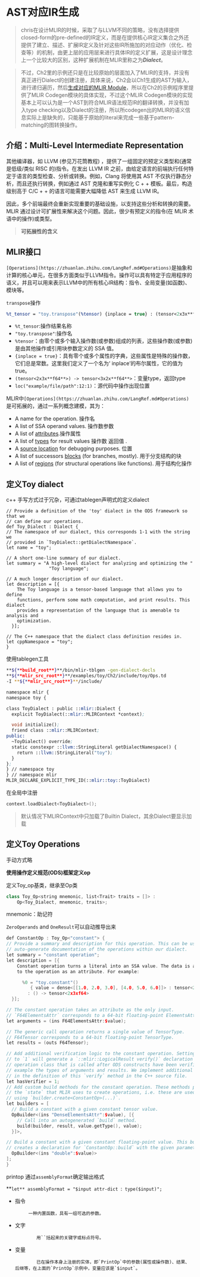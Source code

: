 # AST对应IR生成

> chris在设计MLIR的时候，采取了与LLVM不同的策略，没有选择提供closed-form的pre-defined的IR定义，而是在提供核心IR定义集合之外还提供了建立、描述、扩展IR定义及针对这些IR所施加的对应动作（优化、检查等）的机制，由更上层的应用层来进行具体IR的定义扩展，这是设计理念上一个比较大的区别，这种扩展机制在MLIR里称之为***Dialect***。
> 

> 不过，Ch2里的示例还只是在比较原始的层面加入了MLIR的支持，并没有真正进行Dialect的创建注册，具体来说，Ch2会以Ch1生成的AST为输入，进行递归遍历，然后[生成对应的MLIR Module](https://link.zhihu.com/?target=https%3A//github.com/tensorflow/mlir/blob/master/examples/toy/Ch2/mlir/MLIRGen.cpp%23L506)，所以在Ch2的示例程序里提供了MLIR Codegen模块的具体实现，不过这个MLIR Codegen模块的实现基本上可以认为是一个AST到符合MLIR语法规范IR的翻译转换，并没有加入type checking以及Dialect的注册，所以所codegen出的MLIR的语义信息实际上是缺失的，只能基于原始的literal来完成一些基于pattern-matching的图转换操作。
> 

## 介绍：****Multi-Level Intermediate Representation****

其他编译器，如 LLVM (参见万花筒教程) ，提供了一组固定的预定义类型和(通常是低级/类似 RISC 的)指令。在发出 LLVM IR 之前，由给定语言的前端执行任何特定于语言的类型检查、分析或转换。例如，Clang 将使用其 AST 不仅执行静态分析，而且还执行转换，例如通过 AST 克隆和重写实例化 C + + 模板。最后，构造级别高于 C/C + + 的语言可能需要大幅降低 AST 来生成 LLVM IR。

因此，多个前端最终会重新实现重要的基础设施，以支持这些分析和转换的需要。MLIR 通过设计可扩展性来解决这个问题。因此，很少有预定义的指令(在 MLIR 术语中的操作)或类型。

> **可拓展性的含义**
> 

## MLIR接口

`[Operations](https://zhuanlan.zhihu.com/LangRef.md#Operations)`是抽象和计算的核心单元，在很多方面类似于LLVM指令。操作可以具有特定于应用程序的语义，并且可以用来表示LLVM中的所有核心IR结构：指令、全局变量(如函数)、模块等。

`transpose`操作

```llvm
%t_tensor = "toy.transpose"(%tensor) {inplace = true} : (tensor<2x3x**f64**>) -> tensor<3x2x**f64**> loc("example/file/path":12:1)
```

- `%t_tensor`:操作结果名称
- `"toy.transpose"`:操作名
- `%tensor`：由零个或多个输入操作数(或参数)组成的列表，这些操作数(或参数)是由其他操作或引用块参数定义的 SSA 值。
- `{inplace = true}`：具有零个或多个属性的字典，这些属性是特殊的操作数，它们总是常数。这里我们定义了一个名为‘ inplace’的布尔属性，它的值为 true。
- `(tensor<2x3x**f64**>) -> tensor<3x2x**f64**>`：变量type，返回type
- `loc("example/file/path":12:1)`：源代码中操作出现位置

MLIR中`[Operations](https://zhuanlan.zhihu.com/LangRef.md#Operations)`是可拓展的，通过一系列概念建模，其为：

- A name for the operation. 操作名
- A list of SSA operand values. 操作数参数
- A list of [attributes](https://mlir.llvm.org/docs/LangRef/#attributes).操作属性
- A list of [types](https://mlir.llvm.org/docs/LangRef/#type-system) for result values  操作数 返回值 .
- A [source location](https://mlir.llvm.org/docs/Diagnostics/#source-locations) for debugging purposes. 位置
- A list of successors [blocks](https://mlir.llvm.org/docs/LangRef/#blocks) (for branches, mostly).  用于分支结构的块
- A list of [regions](https://mlir.llvm.org/docs/LangRef/#regions) (for structural operations like functions). 用于结构化操作

## 定义Toy dialect

c++ 手写方式过于冗杂，可通过tablegen声明式的定义dialect

```
// Provide a definition of the 'toy' dialect in the ODS framework so that we
// can define our operations.
def Toy_Dialect : Dialect {
// The namespace of our dialect, this corresponds 1-1 with the string we
// provided in `ToyDialect::getDialectNamespace`.
let name = "toy";

// A short one-line summary of our dialect.
let summary = "A high-level dialect for analyzing and optimizing the "
                "Toy language";

// A much longer description of our dialect.
let description = [{
    The Toy language is a tensor-based language that allows you to define
    functions, perform some math computation, and print results. This dialect
    provides a representation of the language that is amenable to analysis and
    optimization.
  }];

// The C++ namespace that the dialect class definition resides in.
let cppNamespace = "toy";
}
```

使用tablegen工具

```bash
**${**build_root**}**/bin/mlir-tblgen -gen-dialect-decls 
**${**mlir_src_root**}**/examples/toy/Ch2/include/toy/Ops.td 
-I **${**mlir_src_root**}**/include/
```

```llvm
namespace mlir {
namespace toy {

class ToyDialect : public ::mlir::Dialect {
  explicit ToyDialect(::mlir::MLIRContext *context);

  void initialize();
  friend class ::mlir::MLIRContext;
public:
  ~ToyDialect() override;
  static constexpr ::llvm::StringLiteral getDialectNamespace() {
    return ::llvm::StringLiteral("toy");
  }
};
} // namespace toy
} // namespace mlir
MLIR_DECLARE_EXPLICIT_TYPE_ID(::mlir::toy::ToyDialect)
```

在全局中注册

```cpp
context.loadDialect<ToyDialect>();
```

> 默认情况下MLIRContext中只加载了Builtin Dialect，其余Dialect要显示加载
> 

## 定义Toy Operations

手动方式略

****使用操作定义规范(ODS)框架定义op****

定义Toy_op基类，继承至Op类

```cpp
class Toy_Op<string mnemonic, list<Trait> traits = []> :
    Op<Toy_Dialect, mnemonic, traits>;
```

mnemonic：助记符

`ZeroOperands` and `OneResult`可以自动推导出来

```cpp
def ConstantOp : Toy_Op<"constant"> {
// Provide a summary and description for this operation. This can be used to
// auto-generate documentation of the operations within our dialect.
let summary = "constant operation";
let description = [{
    Constant operation turns a literal into an SSA value. The data is attached
    to the operation as an attribute. For example:

      %0 = "toy.constant"()
         { value = dense<[[1.0, 2.0, 3.0], [4.0, 5.0, 6.0]]> : tensor<2x3xf64> }
        : () -> tensor<2x3xf64>
  }];

// The constant operation takes an attribute as the only input.
// `F64ElementsAttr` corresponds to a 64-bit floating-point ElementsAttr.
let arguments = (ins F64ElementsAttr:$value);

// The generic call operation returns a single value of TensorType.
// F64Tensor corresponds to a 64-bit floating-point TensorType.
let results = (outs F64Tensor);

// Add additional verification logic to the constant operation. Setting this bit
// to `1` will generate a `::mlir::LogicalResult verify()` declaration on the
// operation class that is called after ODS constructs have been verified, for
// example the types of arguments and results. We implement additional verification
// in the definition of this `verify` method in the C++ source file.
let hasVerifier = 1;
// Add custom build methods for the constant operation. These methods populate
// the `state` that MLIR uses to create operations, i.e. these are used when
// using `builder.create<ConstantOp>(...)`.
let builders = [
  // Build a constant with a given constant tensor value.
  OpBuilder<(ins "DenseElementsAttr":$value), [{
    // Call into an autogenerated `build` method.
    build(builder, result, value.getType(), value);
  }]>,

// Build a constant with a given constant floating-point value. This builder
// creates a declaration for `ConstantOp::build` with the given parameters.
  OpBuilder<(ins "double":$value)>
];
}
```

printop 通过`assemblyFormat`确定输出格式

**`let** assemblyFormat = "$input attr-dict `:` type($input)";`

- 指令
    
           一种内置函数，具有一组可选的参数。
    
- 文字

              用``括起来的关键字或标点符号。

- 变量

              已在操作本身上注册的实体，即`PrintOp`中的参数(属性或操作数)、结果、后继等，在上面的`PrintOp`示例中，变量应该是`$input`。